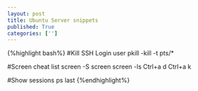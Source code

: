 ```yaml
---
layout: post
title: Ubuntu Server snippets
published: True
categories: ['']
---
```


{%highlight bash%}
#Kill SSH Login user
pkill -kill -t pts/*

#Screen cheat list 
screen -S <name>
screen <command>
screen -ls
Ctrl+a d
Ctrl+a k

#Show sessions
ps
last
{%endhighlight%}